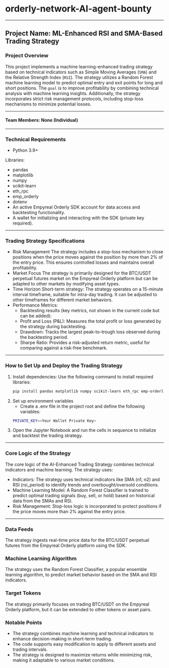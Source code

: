 # orderly-network-AI-agent-bounty
---

## Project Name: ML-Enhanced RSI and SMA-Based Trading Strategy

### Project Overview

This project implements a machine learning-enhanced trading strategy based on technical indicators such as Simple Moving Averages (`SMA`) and the Relative Strength Index (`RSI`). The strategy utilizes a Random Forest machine learning model to predict optimal entry and exit points for long and short positions. The `goal` is to improve profitability by combining technical analysis with machine learning insights. Additionally, the strategy incorporates strict risk management protocols, including stop-loss mechanisms to minimize potential losses.

---

#### Team Members: None (Individual)

---

### Technical Requirements

- Python 3.9+

Libraries:

- pandas
- matplotlib
- numpy
- scikit-learn
- eth_rpc
- emp_orderly
- dotenv
- An active Empyreal Orderly SDK account for data access and backtesting functionality.
- A wallet for initializing and interacting with the SDK (private key required).

---

### Trading Strategy Specifications

- Risk Management
  The strategy includes a stop-loss mechanism to close positions when the price moves against the position by more than 2% of the entry price. This ensures controlled losses and maintains overall profitability.
- Market Focus
  The strategy is primarily designed for the BTC/USDT perpetual futures market on the Empyreal Orderly platform but can be adapted to other markets by modifying asset types.
- Time Horizon
  Short-term strategy: The strategy operates on a 15-minute interval timeframe, suitable for intra-day trading. It can be adjusted to other timeframes for different market behaviors.
- Performance Metrics:
  - Backtesting results (key metrics, not shown in the current code but can be added):
  - Profit and Loss (P&L): Measures the total profit or loss generated by the strategy during backtesting.
  - Drawdown: Tracks the largest peak-to-trough loss observed during the backtesting period.
  - Sharpe Ratio: Provides a risk-adjusted return metric, useful for comparing against a risk-free benchmark.

---

### How to Set Up and Deploy the Trading Strategy

1. Install dependencies: Use the following command to install required libraries:
   ```bash
   pip install pandas matplotlib numpy scikit-learn eth_rpc emp-orderly-types emp-orderly dotenv
   ```
2. Set up environment variables
   - Create a .env file in the project root and define the following variables:
   ```bash
   PRIVATE_KEY=<Your Wallet Private Key>
   ```
3. Open the Jupyter Notebook and run the cells in sequence to initialize and backtest the trading strategy.

---

### Core Logic of the Strategy

The core logic of the AI-Enhanced Trading Strategy combines technical indicators and machine learning. The strategy uses:

- Indicators: The strategy uses technical indicators like SMA (n1, n2) and RSI (rsi_period) to identify trends and overbought/oversold conditions.
- Machine Learning Model: A Random Forest Classifier is trained to predict optimal trading signals (buy, sell, or hold) based on historical data from the SMAs and RSI.
- Risk Management: Stop-loss logic is incorporated to protect positions if the price moves more than 2% against the entry price.

---

### Data Feeds

The strategy ingests real-time price data for the BTC/USDT perpetual futures from the Empyreal Orderly platform using the SDK.

### Machine Learning Algorithm

The strategy uses the Random Forest Classifier, a popular ensemble learning algorithm, to predict market behavior based on the SMA and RSI indicators.

### Target Tokens

The strategy primarily focuses on trading BTC/USDT on the Empyreal Orderly platform, but it can be extended to other tokens or asset pairs.

### Notable Points

- The strategy combines machine learning and technical indicators to enhance decision-making in short-term trading.
- The code supports easy modification to apply to different assets and trading intervals.
- The strategy is designed to maximize returns while minimizing risk, making it adaptable to various market conditions.
